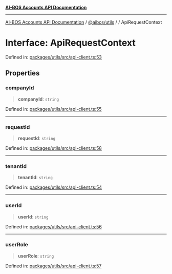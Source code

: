 [**AI-BOS Accounts API Documentation**](../../../README.md)

***

[AI-BOS Accounts API Documentation](../../../README.md) / [@aibos/utils](../README.md) / [](../README.md) / ApiRequestContext

# Interface: ApiRequestContext

Defined in: [packages/utils/src/api-client.ts:53](https://github.com/pohlai88/accounts/blob/48103fb36d28b2b9bfb33472b6de2f719773cde9/packages/utils/src/api-client.ts#L53)

## Properties

### companyId

> **companyId**: `string`

Defined in: [packages/utils/src/api-client.ts:55](https://github.com/pohlai88/accounts/blob/48103fb36d28b2b9bfb33472b6de2f719773cde9/packages/utils/src/api-client.ts#L55)

***

### requestId

> **requestId**: `string`

Defined in: [packages/utils/src/api-client.ts:58](https://github.com/pohlai88/accounts/blob/48103fb36d28b2b9bfb33472b6de2f719773cde9/packages/utils/src/api-client.ts#L58)

***

### tenantId

> **tenantId**: `string`

Defined in: [packages/utils/src/api-client.ts:54](https://github.com/pohlai88/accounts/blob/48103fb36d28b2b9bfb33472b6de2f719773cde9/packages/utils/src/api-client.ts#L54)

***

### userId

> **userId**: `string`

Defined in: [packages/utils/src/api-client.ts:56](https://github.com/pohlai88/accounts/blob/48103fb36d28b2b9bfb33472b6de2f719773cde9/packages/utils/src/api-client.ts#L56)

***

### userRole

> **userRole**: `string`

Defined in: [packages/utils/src/api-client.ts:57](https://github.com/pohlai88/accounts/blob/48103fb36d28b2b9bfb33472b6de2f719773cde9/packages/utils/src/api-client.ts#L57)
